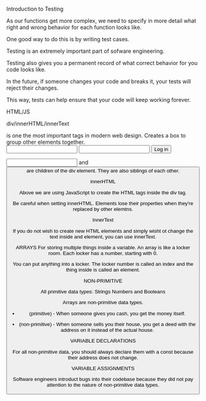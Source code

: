 Introduction to Testing

As our functions get more complex, we need to specify 
in more detail what right and wrong behavior for each
function looks like.

One good way to do this is by writing test cases.

Testing is an extremely important part of sofware engineering.

Testing also gives you a permanent record of what correct
behavior for you code looks like.

In the future, if someone changes your code and breaks it,
your tests will reject their changes.

This way, tests can help ensure that your code will keep
working forever.


HTML/JS

div/innerHTML/innerText

<div></div> is one the most important tags in modern web design.
Creates a box to group other elements together.

<div>
  <input type="text" class="username" />
  <input type="password" class="password" />
  <button>Log in</button>
</div>

<input> and <button> are children of the div element.
They are also siblings of each other.

innerHTML

<div class="container">
</div>
<script>
  const box = document.querySelector('.container')
  box.innerHTML = `<input type="text" class="username"/>`
</script>

Above we are using JavaScript to create the HTML tags inside the div tag.

Be careful when setting innerHTML.
Elements lose their properties when they're replaced by other elemtns.

InnerText

<div class="heading"></div>
<script>
  const h1Element = document.querySelector('.heading')
  h1Element.innerText = "The hardest choics require the strongest wills."
</script>

If you do not wish to create new HTML elements and simply wisht ot change the text inside and element, you can use innerText.


ARRAYS 
For storing multiple things inside a variable.
An array is like a locker room. 
Each locker has a number, starting with 0. 

You can put anything into a locker.
The locker number is called an index and the thing inside
is called an element.


NON-PRIMITIVE

All primitive data types:
Strings
Numbers and 
Booleans 

Arrays are non-primitive data types.

- (primitive) - When someone gives you cash, you get the money
itself.

- (non-primitive) - When someone sells you their house, you get a deed with the address on it instead of the actual house.


VARIABLE DECLARATIONS

For all non-primitive data, you should always declare them
with a const because their address does not change.


VARIABLE ASSIGNMENTS

Software engineers introduct bugs into their codebase because
they did not pay attention to the nature of non-primitive data
types.
